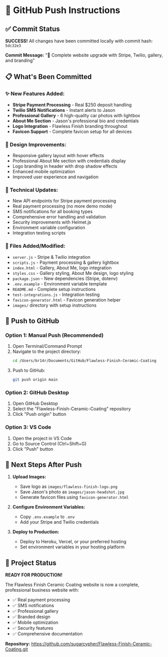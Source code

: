 # 🚀 GitHub Push Instructions

## ✅ Commit Status
**SUCCESS!** All changes have been committed locally with commit hash: `5dc32e3`

**Commit Message:** "🚀 Complete website upgrade with Stripe, Twilio, gallery, and branding"

## 📋 What's Been Committed

### ✨ New Features Added:
- **Stripe Payment Processing** - Real $250 deposit handling
- **Twilio SMS Notifications** - Instant alerts to Jason
- **Professional Gallery** - 6 high-quality car photos with lightbox
- **About Me Section** - Jason's professional bio and credentials
- **Logo Integration** - Flawless Finish branding throughout
- **Favicon Support** - Complete favicon setup for all devices

### 🎨 Design Improvements:
- Responsive gallery layout with hover effects
- Professional About Me section with credentials display
- Logo branding in header with drop shadow effects
- Enhanced mobile optimization
- Improved user experience and navigation

### 🔧 Technical Updates:
- New API endpoints for Stripe payment processing
- Real payment processing (no more demo mode)
- SMS notifications for all booking types
- Comprehensive error handling and validation
- Security improvements with Helmet.js
- Environment variable configuration
- Integration testing scripts

### 📁 Files Added/Modified:
- `server.js` - Stripe & Twilio integration
- `scripts.js` - Payment processing & gallery lightbox
- `index.html` - Gallery, About Me, logo integration
- `styles.css` - Gallery styling, About Me design, logo styling
- `package.json` - New dependencies (Stripe, dotenv)
- `.env.example` - Environment variable template
- `README.md` - Complete setup instructions
- `test-integrations.js` - Integration testing
- `favicon-generator.html` - Favicon generation helper
- `images/` directory with setup instructions

## 🔐 Push to GitHub

### Option 1: Manual Push (Recommended)
1. Open Terminal/Command Prompt
2. Navigate to the project directory:
   ```bash
   cd /Users/br14r/Documents/GitHub/Flawless-Finish-Ceramic-Coating
   ```
3. Push to GitHub:
   ```bash
   git push origin main
   ```

### Option 2: GitHub Desktop
1. Open GitHub Desktop
2. Select the "Flawless-Finish-Ceramic-Coating" repository
3. Click "Push origin" button

### Option 3: VS Code
1. Open the project in VS Code
2. Go to Source Control (Ctrl+Shift+G)
3. Click "Push" button

## 🎯 Next Steps After Push

1. **Upload Images:**
   - Save logo as `images/flawless-finish-logo.png`
   - Save Jason's photo as `images/jason-headshot.jpg`
   - Generate favicon files using `favicon-generator.html`

2. **Configure Environment Variables:**
   - Copy `.env.example` to `.env`
   - Add your Stripe and Twilio credentials

3. **Deploy to Production:**
   - Deploy to Heroku, Vercel, or your preferred hosting
   - Set environment variables in your hosting platform

## 🌟 Project Status
**READY FOR PRODUCTION!** 

The Flawless Finish Ceramic Coating website is now a complete, professional business website with:
- ✅ Real payment processing
- ✅ SMS notifications
- ✅ Professional gallery
- ✅ Branded design
- ✅ Mobile optimization
- ✅ Security features
- ✅ Comprehensive documentation

**Repository:** https://github.com/sugarcypher/Flawless-Finish-Ceramic-Coating.git
